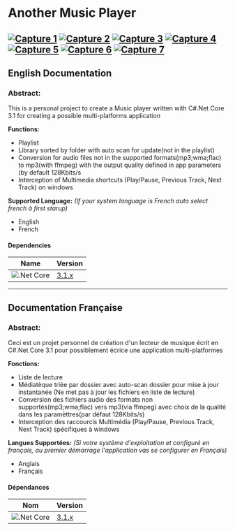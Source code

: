 # Another Music Player
[ ![Capture 1](https://github.com/LordKBX/C-.Net-Core-Media-Player/blob/master/Captures/small/1.png?raw=true)](https://github.com/LordKBX/C-.Net-Core-Media-Player/blob/master/Captures/1.png?raw=true)
[ ![Capture 2](https://github.com/LordKBX/C-.Net-Core-Media-Player/blob/master/Captures/small/2.png?raw=true)](https://github.com/LordKBX/C-.Net-Core-Media-Player/blob/master/Captures/2.png?raw=true)
[ ![Capture 3](https://github.com/LordKBX/C-.Net-Core-Media-Player/blob/master/Captures/small/3.png?raw=true)](https://github.com/LordKBX/C-.Net-Core-Media-Player/blob/master/Captures/3.png?raw=true)
[ ![Capture 4](https://github.com/LordKBX/C-.Net-Core-Media-Player/blob/master/Captures/small/4.png?raw=true)](https://github.com/LordKBX/C-.Net-Core-Media-Player/blob/master/Captures/4.png?raw=true)
[ ![Capture 5](https://github.com/LordKBX/C-.Net-Core-Media-Player/blob/master/Captures/small/5.png?raw=true)](https://github.com/LordKBX/C-.Net-Core-Media-Player/blob/master/Captures/5.png?raw=true)
[ ![Capture 6](https://github.com/LordKBX/C-.Net-Core-Media-Player/blob/master/Captures/small/6.png?raw=true)](https://github.com/LordKBX/C-.Net-Core-Media-Player/blob/master/Captures/6.png?raw=true)
[ ![Capture 7](https://github.com/LordKBX/C-.Net-Core-Media-Player/blob/master/Captures/small/7.png?raw=true)](https://github.com/LordKBX/C-.Net-Core-Media-Player/blob/master/Captures/7.png?raw=true)
---
## English Documentation

### Abstract:
This is a personal project to create a Music player written with C#.Net Core 3.1 for creating a possible multi-platforms application

**Functions:**
* Playlist
* Library sorted by folder with auto scan for update(not in the playlist)
* Conversion for audio files not in the supported formats(mp3;wma;flac) to mp3(with ffmpeg) with the output quality defined in app parameters (by default 128Kbits/s
* Interception of Multimedia shortcuts (Play/Pause, Previous Track, Next Track) on windows

**Supported Language:** *(If your system language is French auto select french à first starup)*
* English
* French

#### Dependencies
|Name|Version|
|---|---|
|![.Net Core](https://github.com/LordKBX/C-.Net-Core-Media-Player/blob/master/Captures/NET-Core-Logo.png?raw=true)|[3.1.x](https://dotnet.microsoft.com/download/dotnet-core/thank-you/runtime-desktop-3.1.3-windows-x64-installer)|
---
## Documentation Française

### Abstract:
Ceci est un projet personnel de création d'un lecteur de musique écrit en C#.Net Core 3.1 pour possiblement écrice une application multi-platformes

**Fonctions:**
* Liste de lecture
* Médiatèque triée par dossier avec auto-scan dossier pour mise à jour instantanée (Ne met pas à jour les fichiers en liste de lecture)
* Conversion des fichiers audio des formats non supportés(mp3;wma;flac) vers mp3(via ffmpeg) avec choix de la qualité dans les paramèttres(par défaut 128Kbits/s)
* Interception des raccourcis Multimédia (Play/Pause, Previous Track, Next Track) spécifiques à windows

**Langues Supportées:** *(Si votre système d'exploitation et configuré en français, au premier démarrage l'application vas se configurer en Français)*
* Anglais
* Français

#### Dépendances
|Nom|Version|
|---|---|
|![.Net Core](https://github.com/LordKBX/C-.Net-Core-Media-Player/blob/master/Captures/NET-Core-Logo.png?raw=true)|[3.1.x](https://dotnet.microsoft.com/download/dotnet-core/thank-you/runtime-desktop-3.1.3-windows-x64-installer)|
